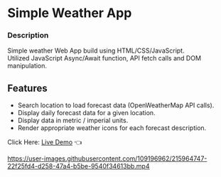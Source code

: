 # Simple Weather App

### Description

Simple weather Web App build using HTML/CSS/JavaScript.<br>
Utilized JavaScript Async/Await function, API fetch calls and DOM manipulation.

## Features

- Search location to load forecast data (OpenWeatherMap API calls).
- Display daily forecast data for a given location.
- Display data in metric / imperial units.
- Render appropriate weather icons for each forecast description.

Click Here: [Live Demo](https://swhag.github.io/Weather-App/) :point_left:

https://user-images.githubusercontent.com/109196962/215964747-22f25fd4-d258-47a4-b5be-9540f34613bb.mp4

